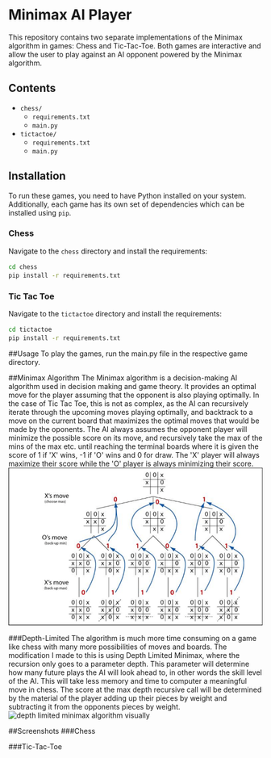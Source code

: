 
# Minimax AI Player

This repository contains two separate implementations of the Minimax algorithm in games: Chess and Tic-Tac-Toe. Both games are interactive and allow the user to play against an AI opponent powered by the Minimax algorithm.

## Contents

- `chess/`
  - `requirements.txt`
  - `main.py`
- `tictactoe/`
  - `requirements.txt`
  - `main.py`

## Installation

To run these games, you need to have Python installed on your system. Additionally, each game has its own set of dependencies which can be installed using `pip`.

### Chess

Navigate to the `chess` directory and install the requirements:

```bash
cd chess
pip install -r requirements.txt
```

### Tic Tac Toe

Navigate to the `tictactoe` directory and install the requirements:

```bash
cd tictactoe
pip install -r requirements.txt
```

##Usage
To play the games, run the main.py file in the respective game directory.


##Minimax Algorithm
The Minimax algorithm is a decision-making AI algorithm used in decision making and game theory. It provides an optimal move for the player assuming that the opponent is also playing optimally. In the case of Tic Tac Toe, this is not as complex, as the AI can recursively iterate through the upcoming moves playing optimally, and backtrack to a move on the current board that maximizes the optimal moves that would be made by the oponents. The AI always assumes the opponent player will minimize the possible score on its move, and recursively take the max of the mins of the max etc. until reaching the terminal boards where it is given the score of 1 if 'X' wins, -1 if 'O' wins and 0 for draw. The 'X' player will always maximize their score while the 'O' player is always minimizing their score. 
![minimax visualization](images/minimax.png)

###Depth-Limited
The algorithm is much more time consuming on a game like chess with many more possibilities of moves and boards. The modification I made to this is using Depth Limited Minimax, where the recursion only goes to a parameter depth. This parameter will determine how many future plays the AI will look ahead to, in other words the skill level of the AI. This will take less memory and time to computer a meaningful move in chess. The score at the max depth recursive call will be determined by the material of the player adding up their pieces by weight and subtracting it from the opponents pieces by weight.
![depth limited minimax algorithm visually](images/depth-limited.png)


##Screenshots
###Chess

###Tic-Tac-Toe


